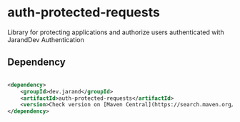 # auth-protected-requests

Library for protecting applications and authorize users authenticated with JarandDev Authentication

## Dependency

```xml

<dependency>
    <groupId>dev.jarand</groupId>
    <artifactId>auth-protected-requests</artifactId>
    <version>Check version on [Maven Central](https://search.maven.org/artifact/dev.jarand/auth-protected-requests)</version>
</dependency>
```
